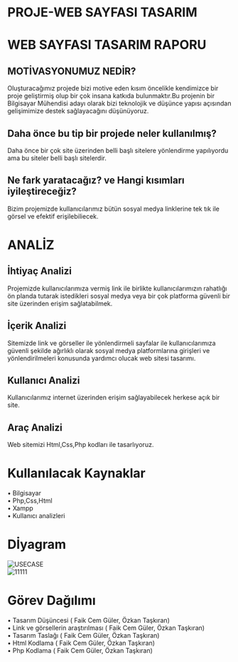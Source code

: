 # PROJE-WEB SAYFASI TASARIM
# WEB SAYFASI TASARIM RAPORU
## MOTİVASYONUMUZ  NEDİR?

Oluşturacağımız projede bizi motive eden kısım öncelikle kendimizce bir proje geliştirmiş olup bir çok insana katkıda bulunmaktır.Bu projenin bir Bilgisayar Mühendisi adayı olarak bizi teknolojik ve düşünce yapısı açısından gelişimimize destek sağlayacağını düşünüyoruz.
## Daha önce bu tip bir projede neler kullanılmış? 
Daha önce bir çok site üzerinden belli başlı sitelere yönlendirme yapılıyordu ama bu siteler belli başlı sitelerdir.
## Ne fark yaratacağız? ve Hangi kısımları iyileştireceğiz? 
Bizim projemizde kullanıcılarımız bütün sosyal medya linklerine tek tık ile görsel ve efektif erişilebiliecek.
# ANALİZ 
## İhtiyaç Analizi
Projemizde kullanıcılarımıza vermiş link ile birlikte kullanıcılarımızın rahatlığı ön planda tutarak istedikleri sosyal medya veya bir çok platforma güvenli bir site üzerinden erişim sağlatabilmek.
## İçerik Analizi 
Sitemizde link ve görseller ile yönlendirmeli sayfalar ile kullanıcılarımıza güvenli şekilde ağırlıklı olarak sosyal medya platformlarına girişleri ve yönlendirilmeleri konusunda yardımcı olucak web sitesi tasarımı.
## Kullanıcı Analizi
Kullanıcılarımız internet üzerinden erişim sağlayabilecek herkese açık bir site.
## Araç Analizi 
Web sitemizi Html,Css,Php kodları ile tasarlıyoruz.
# Kullanılacak Kaynaklar 
• Bilgisayar </br>
• Php,Css,Html </br>
• Xampp </br>
• Kullanıcı analizleri </br>
# Dİyagram
![USECASE](https://user-images.githubusercontent.com/101805467/166063630-c7b7255a-cb04-4377-a3c9-04536cbaacb9.png) </br>
![11111](https://user-images.githubusercontent.com/101805467/166064851-27202aa4-5360-4328-a3ce-856d24382158.png)

# Görev Dağılımı

• Tasarım Düşüncesi ( Faik Cem Güler, Özkan Taşkıran)  </br>
• Link ve görsellerin araştırılması ( Faik Cem Güler, Özkan Taşkıran)  </br>
• Tasarım Taslağı ( Faik Cem Güler, Özkan Taşkıran)  </br>
• Html Kodlama ( Faik Cem Güler, Özkan Taşkıran)  </br>
• Php Kodlama ( Faik Cem Güler, Özkan Taşkıran)  </br>
